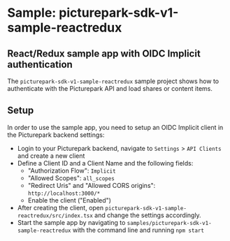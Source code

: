# Sample: picturepark-sdk-v1-sample-reactredux
## React/Redux sample app with OIDC Implicit authentication

The `picturepark-sdk-v1-sample-reactredux` sample project shows how to authenticate with the Picturepark API and load shares or content items.

## Setup

In order to use the sample app, you need to setup an OIDC Implicit client in the Picturepark backend settings: 

- Login to your Picturepark backend, navigate to `Settings` > `API Clients` and create a new client
- Define a Client ID and a Client Name and the following fields:
  - "Authorization Flow": `Implicit`
  - "Allowed Scopes": `all_scopes`
  - "Redirect Uris" and "Allowed CORS origins": `http://localhost:3000/*` 
  - Enable the client ("Enabled")
- After creating the client, open `picturepark-sdk-v1-sample-reactredux/src/index.tsx` and change the settings accordingly.
- Start the sample app by navigating to `samples/picturepark-sdk-v1-sample-reactredux` with the command line and running `npm start`